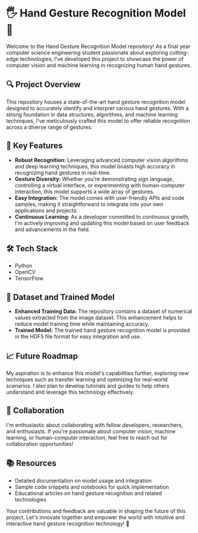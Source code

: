 # 🖐️ Hand Gesture Recognition Model 🌟

Welcome to the Hand Gesture Recognition Model repository! As a final year computer science engineering student passionate about exploring cutting-edge technologies, I've developed this project to showcase the power of computer vision and machine learning in recognizing human hand gestures.

## 🔍 Project Overview

This repository houses a state-of-the-art hand gesture recognition model designed to accurately identify and interpret various hand gestures. With a strong foundation in data structures, algorithms, and machine learning techniques, I've meticulously crafted this model to offer reliable recognition across a diverse range of gestures.

## 🎯 Key Features

- **Robust Recognition:** Leveraging advanced computer vision algorithms and deep learning techniques, this model boasts high accuracy in recognizing hand gestures in real-time.
- **Gesture Diversity:** Whether you're demonstrating sign language, controlling a virtual interface, or experimenting with human-computer interaction, this model supports a wide array of gestures.
- **Easy Integration:** The model comes with user-friendly APIs and code samples, making it straightforward to integrate into your own applications and projects.
- **Continuous Learning:** As a developer committed to continuous growth, I'm actively improving and updating this model based on user feedback and advancements in the field.

## 🛠️ Tech Stack

- Python
- OpenCV
- TensorFlow

## 🚀 Dataset and Trained Model

- **Enhanced Training Data:** The repository contains a dataset of numerical values extracted from the image dataset. This enhancement helps to reduce model training time while maintaining accuracy.
- **Trained Model:** The trained hand gesture recognition model is provided in the HDF5 file format for easy integration and use.

## 📈 Future Roadmap

My aspiration is to enhance this model's capabilities further, exploring new techniques such as transfer learning and optimizing for real-world scenarios. I also plan to develop tutorials and guides to help others understand and leverage this technology effectively.

## 🤝 Collaboration

I'm enthusiastic about collaborating with fellow developers, researchers, and enthusiasts. If you're passionate about computer vision, machine learning, or human-computer interaction, feel free to reach out for collaboration opportunities!

## 📚 Resources

- Detailed documentation on model usage and integration
- Sample code snippets and notebooks for quick implementation
- Educational articles on hand gesture recognition and related technologies

Your contributions and feedback are valuable in shaping the future of this project. Let's innovate together and empower the world with intuitive and interactive hand gesture recognition technology! 👋
